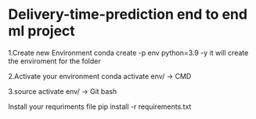 # Delivery-time-prediction end to end ml project
1.Create new Environment
conda create -p env python=3.9 -y 
it will create the enviroment for the folder

2.Activate your environment
conda activate env/ -> CMD

3.source activate env/ -> Git bash

Install your requriments file
pip install -r requirements.txt
